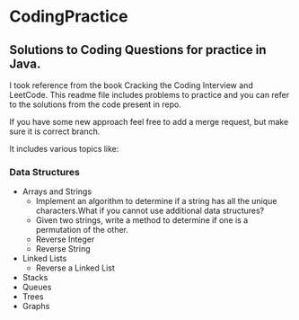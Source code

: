 # CodingPractice

## Solutions to Coding Questions for practice in Java.

I took reference from the book Cracking the Coding Interview and LeetCode. This readme file includes problems to practice and you can refer to the solutions from the code present in repo.

If you have some new approach feel free to add a merge request, but make sure it is correct branch.

It includes various topics like:
### Data Structures
- Arrays and Strings
  - Implement an algorithm to determine if a string has all the unique characters.What if you cannot use additional data structures? 
  - Given two strings, write a method to determine if one is a permutation of the other.
  - Reverse Integer
  - Reverse String
- Linked Lists
  - Reverse a Linked List 
- Stacks
- Queues
- Trees
- Graphs


